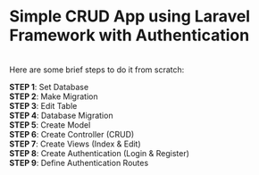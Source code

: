 # **Simple CRUD App using Laravel Framework with Authentication**
<br>
Here are some brief steps to do it from scratch:

**STEP 1**: Set Database <br>
**STEP 2**: Make Migration <br>
**STEP 3**: Edit Table <br>
**STEP 4**: Database Migration <br>
**STEP 5**: Create Model <br>
**STEP 6**: Create Controller (CRUD) <br>
**STEP 7**: Create Views (Index & Edit) <br>
**STEP 8**: Create Authentication (Login & Register) <br>
**STEP 9**: Define Authentication Routes <br>
